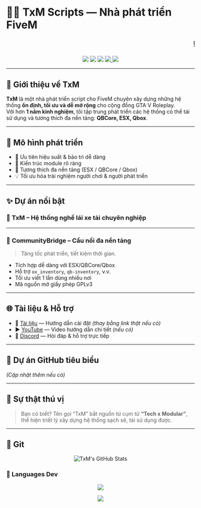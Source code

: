 # 👨‍💻 TxM Scripts — Nhà phát triển FiveM

<h3 align="center">
  <marquee behavior="scroll" direction="left" scrollamount="6">
    💻 TxM Scripts - Chuyên phát triển FiveM tối ưu | QBCore • ESX • Qbox  • UI/UX hiện đại 🎯
  </marquee>
</h3>

<p align="center">
  <img src="https://img.shields.io/github/followers/TxM?style=social" />
  <img src="https://img.shields.io/github/stars/TxM?style=social" />
  <img src="https://komarev.com/ghpvc/?username=TxM&label=Profile Views&color=539eff" />
  <a href="https://discord.gg/txmscripts">
    <img src="https://img.shields.io/badge/Discord-5865F2?style=flat&logo=discord&logoColor=white" />
  </a>
  <a href="https://zypage.com/txmscripts">
    <img src="https://img.shields.io/badge/Mời+cà+phê+-Ko--fi-FF5E5B?style=flat&logo=ko-fi&logoColor=white" />
  </a>
</p>


---

## 🔹 Giới thiệu về TxM

**TxM** là một nhà phát triển script cho FiveM chuyên xây dựng những hệ thống **ổn định, tối ưu và dễ mở rộng** cho cộng đồng GTA V Roleplay.  
Với hơn **1 năm kinh nghiệm**, tôi tập trung phát triển các hệ thống có thể tái sử dụng và tương thích đa nền tảng: **QBCore, ESX, Qbox**.

---

## 🧩 Mô hình phát triển

- 🔧 Ưu tiên hiệu suất & bảo trì dễ dàng
- 🧱 Kiến trúc module rõ ràng
- 🔁 Tương thích đa nền tảng (ESX / QBCore / Qbox)
- 💡 Tối ưu hóa trải nghiệm người chơi & người phát triển

---

## ✨ Dự án nổi bật

### 🔑 **TxM – Hệ thống nghề lái xe tải chuyên nghiệp**

---

### 🔗 **CommunityBridge – Cầu nối đa nền tảng**
> Tăng tốc phát triển, tiết kiệm thời gian.

- Tích hợp dễ dàng với ESX/QBCore/Qbox
- Hỗ trợ `ox_inventory`, `qb-inventory`, v.v.
- Tối ưu viết 1 lần dùng nhiều nơi
- Mã nguồn mở giấy phép GPLv3

---

## 🌐 Tài liệu & Hỗ trợ

- 📘 [Tài liệu](https://txm-scripts.gitbook.io/txm-scripts/) — Hướng dẫn cài đặt *(thay bằng link thật nếu có)*
- ▶️ [YouTube](https://youtube.com/@txmscripts) — Video hướng dẫn chi tiết *(nếu có)*
- 💬 [Discord](https://discord.gg/txmscripts) — Hỏi đáp & hỗ trợ trực tiếp

---

## 🚀 Dự án GitHub tiêu biểu

*(Cập nhật thêm nếu có)*

---

## 🎉 Sự thật thú vị

> Bạn có biết? Tên gọi “TxM” bắt nguồn từ cụm từ **“Tech x Modular”**, thể hiện triết lý xây dựng hệ thống sạch sẽ, tái sử dụng được.

---

## 🎉 Git

<p align="center">
  <img src="https://github-readme-stats.vercel.app/api?username=TxM&show_icons=true&theme=tokyonight&hide_title=true" alt="TxM's GitHub Stats" />
</p>

### 🧠 Languages Dev

<p align="center">
  <img src="https://github-readme-stats.vercel.app/api/top-langs/?username=TxM&layout=compact&theme=tokyonight" />
</p>


<p align="center">
  <img src="https://capsule-render.vercel.app/api?type=waving&color=0:539EFF,100:131617&height=120&section=footer"/>
</p>
